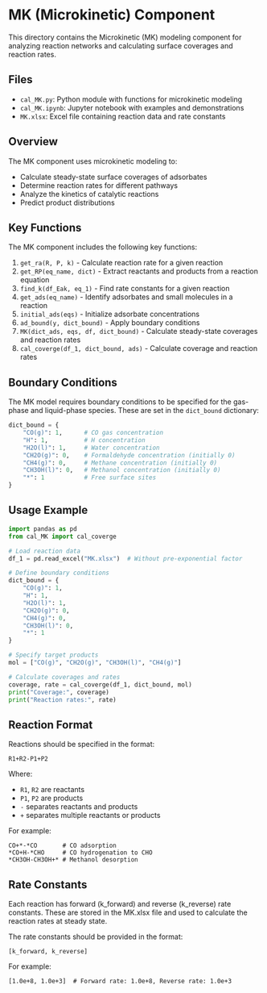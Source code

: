 # MK (Microkinetic) Component

This directory contains the Microkinetic (MK) modeling component for analyzing reaction networks and calculating surface coverages and reaction rates.

## Files

- `cal_MK.py`: Python module with functions for microkinetic modeling
- `cal_MK.ipynb`: Jupyter notebook with examples and demonstrations
- `MK.xlsx`: Excel file containing reaction data and rate constants

## Overview

The MK component uses microkinetic modeling to:
- Calculate steady-state surface coverages of adsorbates
- Determine reaction rates for different pathways
- Analyze the kinetics of catalytic reactions
- Predict product distributions

## Key Functions

The MK component includes the following key functions:

1. `get_ra(R, P, k)` - Calculate reaction rate for a given reaction
2. `get_RP(eq_name, dict)` - Extract reactants and products from a reaction equation
3. `find_k(df_Eak, eq_1)` - Find rate constants for a given reaction
4. `get_ads(eq_name)` - Identify adsorbates and small molecules in a reaction
5. `initial_ads(eqs)` - Initialize adsorbate concentrations
6. `ad_bound(y, dict_bound)` - Apply boundary conditions
7. `MK(dict_ads, eqs, df, dict_bound)` - Calculate steady-state coverages and reaction rates
8. `cal_coverge(df_1, dict_bound, ads)` - Calculate coverage and reaction rates

## Boundary Conditions

The MK model requires boundary conditions to be specified for the gas-phase and liquid-phase species. These are set in the `dict_bound` dictionary:

```python
dict_bound = {
    "CO(g)": 1,      # CO gas concentration
    "H": 1,          # H concentration
    "H2O(l)": 1,     # Water concentration
    "CH2O(g)": 0,    # Formaldehyde concentration (initially 0)
    "CH4(g)": 0,     # Methane concentration (initially 0)
    "CH3OH(l)": 0,   # Methanol concentration (initially 0)
    "*": 1           # Free surface sites
}
```

## Usage Example

```python
import pandas as pd
from cal_MK import cal_coverge

# Load reaction data
df_1 = pd.read_excel("MK.xlsx")  # Without pre-exponential factor

# Define boundary conditions
dict_bound = {
    "CO(g)": 1,
    "H": 1,
    "H2O(l)": 1,
    "CH2O(g)": 0,
    "CH4(g)": 0,
    "CH3OH(l)": 0,
    "*": 1
}

# Specify target products
mol = ["CO(g)", "CH2O(g)", "CH3OH(l)", "CH4(g)"]

# Calculate coverages and rates
coverage, rate = cal_coverge(df_1, dict_bound, mol)
print("Coverage:", coverage)
print("Reaction rates:", rate)
```

## Reaction Format

Reactions should be specified in the format:
```
R1+R2-P1+P2
```

Where:
- `R1`, `R2` are reactants
- `P1`, `P2` are products
- `-` separates reactants and products
- `+` separates multiple reactants or products

For example:
```
CO+*-*CO       # CO adsorption
*CO+H-*CHO     # CO hydrogenation to CHO
*CH3OH-CH3OH+* # Methanol desorption
```

## Rate Constants

Each reaction has forward (k_forward) and reverse (k_reverse) rate constants. These are stored in the MK.xlsx file and used to calculate the reaction rates at steady state.

The rate constants should be provided in the format:
```
[k_forward, k_reverse]
```

For example:
```
[1.0e+8, 1.0e+3]  # Forward rate: 1.0e+8, Reverse rate: 1.0e+3
```
